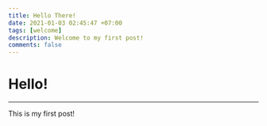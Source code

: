 ```yaml
---
title: Hello There!
date: 2021-01-03 02:45:47 +07:00
tags: [welcome]
description: Welcome to my first post!
comments: false
---
```


# Hello!
---
This is my first post!